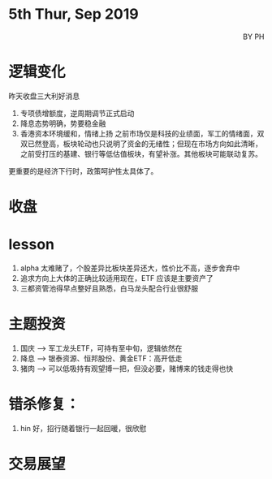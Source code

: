 # 5th Thur, Sep 2019 
<p align = 'right'>BY PH </p>

# 逻辑变化
昨天收盘三大利好消息
1. 专项债增额度，逆周期调节正式启动
2. 降息态势明确，势要稳金融
3. 香港资本环境缓和，情绪上扬
之前市场仅是科技的业绩面，军工的情绪面，双双已然登高，板块轮动也只说明了资金的无绪性；但现在市场方向如此清晰，之前受打压的基建、银行等低估值板块，有望补涨。其他板块可能联动复苏。

更重要的是经济下行时，政策呵护性太具体了。

# 收盘


# lesson 
1. alpha 太难赌了，个股差异比板块差异还大，性价比不高，逐步舍弃中
2. 追求方向上大体的正确比较适用现在，ETF 应该是主要资产了
3. 三都资管池得早点整好且熟悉，白马龙头配合行业很舒服

# 主题投资
1. 国庆 --> 军工龙头ETF，可持有至中旬，逻辑依然在
2. 降息 --> 银泰资源、恒邦股份、黄金ETF：高开低走
3. 猪肉 --> 可以低吸持有观望搏一把，但没必要，赌博来的钱走得也快


# 错杀修复：
1. hin 好，招行随着银行一起回暖，很欣慰

# 交易展望
